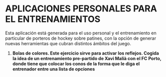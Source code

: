 <h1>APLICACIONES PERSONALES PARA EL ENTRENAMIENTOS</h1>
<p>Esta aplicación está generada para el uso personal y el entrenamiento en particular de porteros de hockey sobre patines, con la opción de generar nuevas herramientas que cubran distintos ámbitos del juego.</p>
<ol>
  <li><b>Bolas de colores. <b/>Este ejercicio sirve para activar los reflejos. Cogida la idea de un entrenamiento pre-partido de Xavi Malià con el FC Porto, donde tiene que colocar los conos de la forma que le diga el entrenador entre una lista de opciones</li> 
</ol>
